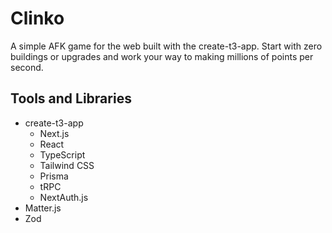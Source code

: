 # Clinko

A simple AFK game for the web built with the create-t3-app. Start with zero buildings or upgrades and work your way to making millions of points per second.

## Tools and Libraries

- create-t3-app
  - Next.js
  - React
  - TypeScript
  - Tailwind CSS
  - Prisma
  - tRPC
  - NextAuth.js
- Matter.js
- Zod
